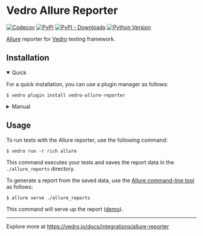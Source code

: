 # Vedro Allure Reporter

[![Codecov](https://img.shields.io/codecov/c/github/vedro-universe/vedro-allure-reporter/master.svg?style=flat-square)](https://codecov.io/gh/vedro-universe/vedro-allure-reporter)
[![PyPI](https://img.shields.io/pypi/v/vedro-allure-reporter.svg?style=flat-square)](https://pypi.python.org/pypi/vedro-allure-reporter/)
[![PyPI - Downloads](https://img.shields.io/pypi/dm/vedro-allure-reporter?style=flat-square)](https://pypi.python.org/pypi/vedro-allure-reporter/)
[![Python Version](https://img.shields.io/pypi/pyversions/vedro-allure-reporter.svg?style=flat-square)](https://pypi.python.org/pypi/vedro-allure-reporter/)

[Allure](https://docs.qameta.io/allure/) reporter for [Vedro](https://vedro.io/) testing framework.

## Installation

<details open>
<summary>Quick</summary>
<p>

For a quick installation, you can use a plugin manager as follows:

```shell
$ vedro plugin install vedro-allure-reporter
```

</p>
</details>

<details>
<summary>Manual</summary>
<p>

To install manually, follow these steps:

1. Install the package using pip:

```shell
$ pip3 install vedro-allure-reporter
```

2. Next, activate the plugin in your `vedro.cfg.py` configuration file:

```python
# ./vedro.cfg.py
import vedro
import vedro_allure_reporter

class Config(vedro.Config):

    class Plugins(vedro.Config.Plugins):

        class AllureReporter(vedro_allure_reporter.AllureReporter):
            enabled = True
```

</p>
</details>

## Usage

To run tests with the Allure reporter, use the following command:

```shell
$ vedro run -r rich allure
```

This command executes your tests and saves the report data in the `./allure_reports` directory.

To generate a report from the saved data, use the [Allure command-line tool](https://docs.qameta.io/allure/#_installing_a_commandline) as follows:

```shell
$ allure serve ./allure_reports
```

This command will serve up the report ([demo](https://allure-framework.github.io/allure-demo/5/)).

---

Explore more at https://vedro.io/docs/integrations/allure-reporter
